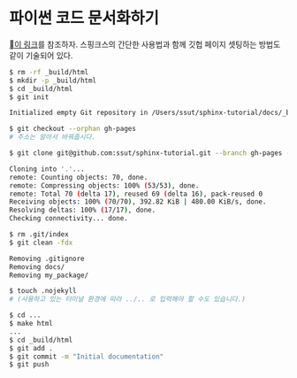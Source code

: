 # 파이썬 코드 문서화하기

[이 링크](https://tech.ssut.me/2015/07/28/start-python-documentation-using-sphinx/)를 참조하자. 스핑크스의 간단한 사용법과 함께 깃헙 페이지 셋팅하는 방법도 같이 기술되어 있다.

```bash
$ rm -rf _build/html
$ mkdir -p _build/html
$ cd _build/html
$ git init

Initialized empty Git repository in /Users/ssut/sphinx-tutorial/docs/_build/html/.git/

$ git checkout --orphan gh-pages
# 주소는 알아서 바꿔줍시다.

$ git clone git@github.com:ssut/sphinx-tutorial.git --branch gh-pages --single-branch .

Cloning into '.'...
remote: Counting objects: 70, done.
remote: Compressing objects: 100% (53/53), done.
remote: Total 70 (delta 17), reused 69 (delta 16), pack-reused 0
Receiving objects: 100% (70/70), 392.82 KiB | 480.00 KiB/s, done.
Resolving deltas: 100% (17/17), done.
Checking connectivity... done.

$ rm .git/index
$ git clean -fdx

Removing .gitignore
Removing docs/
Removing my_package/

$ touch .nojekyll
# (사용하고 있는 터미널 환경에 따라 ../.. 로 입력해야 할 수도 있습니다.)

$ cd ...
$ make html
...
$ cd _build/html
$ git add .
$ git commit -m "Initial documentation"
$ git push
```
